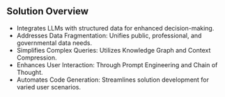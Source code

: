 ## Solution Overview

- Integrates LLMs with structured data for enhanced decision-making.
- Addresses Data Fragmentation: Unifies public, professional, and governmental data needs.
- Simplifies Complex Queries: Utilizes Knowledge Graph and Context Compression.
- Enhances User Interaction: Through Prompt Engineering and Chain of Thought.
- Automates Code Generation: Streamlines solution development for varied user scenarios.
